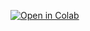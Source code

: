 [![Open in Colab](https://colab.research.google.com/assets/colab-badge.svg)](https://colab.research.google.com/github/sumit2663/SCT_ML_TASK-03/blob/main/CATS__VS__DOGS_TASK-3.ipynb)
